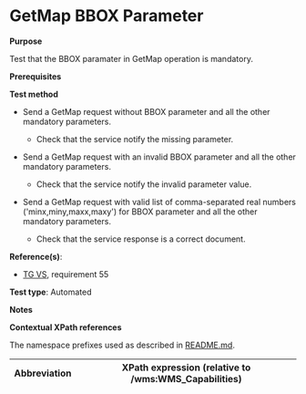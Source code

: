 # GetMap BBOX Parameter

**Purpose**

Test that the BBOX paramater in GetMap operation is mandatory.

**Prerequisites**

**Test method**

* Send a GetMap request without BBOX parameter and all the other mandatory parameters.

    * Check that the service notify the missing parameter.

* Send a GetMap request with an invalid BBOX parameter and all the other mandatory parameters.

    * Check that the service notify the invalid parameter value.

* Send a GetMap request with valid list of comma-separated real numbers ('minx,miny,maxx,maxy') for BBOX parameter and all the other mandatory parameters.

    * Check that the service response is a correct document.

**Reference(s)**:

* [TG VS](./README.md#ref_TG_VS), requirement 55

**Test type**: Automated

**Notes**

**Contextual XPath references**

The namespace prefixes used as described in [README.md](./README.md#namespaces).

Abbreviation                                               |  XPath expression (relative to /wms:WMS_Capabilities)
---------------------------------------------------------- | -------------------------------------------------------------------------
